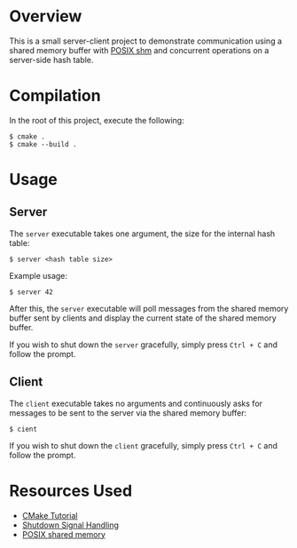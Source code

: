 # Overview

This is a small server-client project to demonstrate communication using a shared memory buffer with [POSIX shm](http://man7.org/linux/man-pages/man7/shm_overview.7.html) and concurrent operations on a server-side hash table.

# Compilation

In the root of this project, execute the following:

```
$ cmake .
$ cmake --build .
```

# Usage

## Server

The ```server``` executable takes one argument, the size for the internal hash table:

```
$ server <hash table size>
```

Example usage:

```
$ server 42
```

After this, the ```server``` executable will poll messages from the shared memory buffer sent by clients and display the current state of the shared memory buffer.

If you wish to shut down the ```server``` gracefully, simply press ```Ctrl + C``` and follow the prompt.

## Client

The ```client``` executable takes no arguments and continuously asks for messages to be sent to the server via the shared memory buffer:

```
$ cient
```

If you wish to shut down the ```client``` gracefully, simply press ```Ctrl + C``` and follow the prompt.

# Resources Used

- [CMake Tutorial](https://cmake.org/cmake/help/latest/guide/tutorial/index.html)
- [Shutdown Signal Handling](https://stackoverflow.com/questions/1641182/how-can-i-catch-a-ctrl-c-event)
- [POSIX shared memory](https://www.geeksforgeeks.org/posix-shared-memory-api/)
